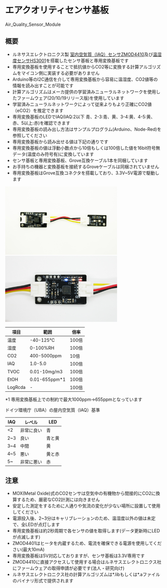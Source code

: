 # エアクオリティセンサ基板  
Air_Quality_Sensor_Module

## 概要 
  * ルネサスエレクトロニクス製 [室内空気質（IAQ）センサZMOD4410][1]及び[温湿度センサHS3001][2]を搭載したセンサ基板と専用変換基板です  
  * 専用変換基板を使用することで抵抗値からCO2等に変換する計算アルゴリズムをマイコン側に実装する必要がありません  
  * Arduino等のI2C通信を介して専用変換基板から容易に温湿度、CO2値等の情報を読み出すことが可能です  
  * 計算アルゴリズムはメーカ提供の学習済みニューラルネットワークを使用したファームウェア(20/10/19リリース版)を使用しています  
  * 学習済みニューラルネットワークによって従来よりもより正確にCO2値（eCO2）を推定できます  
  * 専用変換基板のLEDでIAQ(IAQ:2以下 青、2-3:青、黄、3-4:黄、4-5:黄、赤、5以上:赤)を確認できます  
  * 専用変換基板の読み出し方法はサンプルプログラム(Arduino、Node-Red)を参照してください  
  * 専用変換基板から読み出せる値は下記の通りです  
  * 専用変換基板の値は浮動小数点から10倍もしくは100倍した値を16bit符号無データ(温度のみ符号有)に変換しています  
  * センサ基板と専用変換基板、Grove互換ケーブル1本を同梱しています  
  * お手持ちの機器と変換基板を接続するGroveケーブルは同梱されていません  
  * 専用変換基板はGrove互換コネクタを搭載しており、3.3V~5V電源で駆動します  
  
  <img src="https://github.com/meerstern/Air_Quality_Sensor_Module/blob/main/Image/img1.JPG" width="360">
  <img src="https://github.com/meerstern/Air_Quality_Sensor_Module/blob/main/Image/img2.JPG" width="360">
  
   
  |  項目  |  範囲  |  倍率  |
| ---- | ---- | ---- |
|  温度  |  -40-125℃  |  100倍  |
|  湿度  |  0-100%RH  |  100倍  |
|  CO2  |  400-5000ppm  |  10倍  |
|  IAQ  |  1.0-5.0  |  100倍  |
|  TVOC  |  0.01-10mg/m3  |  100倍  |
|  EtOH  |  0.01-655ppm*1  |  100倍  |
|  LogRcda  |  -  |  100倍  |      
 
 *1 専用変換基板上での制約で最大1000ppm→655ppmとなっています  
    
 ドイツ環境庁（UBA）の屋内空気質（IAQ）基準
 
  |  IAQ  |  レベル  |  LED  |
| ---- | ---- | ---- |
|  <2  |  非常に良い  |  青  |
|  2~3  |  良い  |  青と黄  |
|  3~4  |  中間  |  黄  |
|  4~5  |  悪い  |  黄と赤  |
|  5~  |  非常に悪い | 赤 |
        

## 注意 
 * MOX(Metal Oxide)式のCO2センサは空気中の有機物から間接的にCO2に換算するため、厳密なCO2計測には向きません  
 * 安定した測定をするために人通りや気流の変化が少ない場所に設置して使用してください  
 * 電源投入後、2~3分はキャリブレーションのため、温湿度以外の値は未定で、全LEDが点灯します  
 * 専用変換基板は約2秒周期で各センサの値を取得します(データ更新時にLEDが点滅します)  
 * ZMOD4401はヒータを内蔵するため、電流を確保できる電源を使用してください(最大10mA)  
 * 専用変換基板は5V対応しておりますが、センサ基板は3.3V専用です  
 * ZMOD4410に直接アクセスして使用する場合はルネサスエレクトロニクス社にファームウェアの取得申請が必要です(法人・研究向け)  
 * ルネサスエレクトロニクス社の計算アルゴリズムは*.libもしくは*.aファイルのバイナリ形式で提供されます    
 
[1]: https://www.idt.com/jp/ja/products/sensor-products/gas-sensors/zmod4410-indoor-air-quality-sensor-platform
[2]: https://www.idt.com/us/ja/products/sensor-products/humidity-sensors/hs3001-high-performance-relative-humidity-and-temperature-sensor


